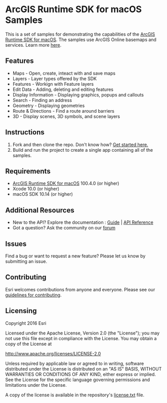 # ArcGIS Runtime SDK for macOS Samples 
This is a set of samples for demonstrating the capabilities of the [ArcGIS Runtime SDK for macOS](http://developers.arcgis.com/macOS/).
The samples use ArcGIS Online basemaps and services.  Learn more [here](http://www.arcgis.com/about/).

## Features
* Maps - Open, create, inteact with and save maps
* Layers - Layer types offered by the SDK
* Features - Workign with Feature layers
* Edit Data - Adding, deleting and editing features
* Display Information - Displaying graphics, popups and callouts
* Search - Finding an address
* Geometry - Displaying geometries
* Route & Directions - Find a route around barriers
* 3D - Display scenes, 3D symbols, and scene layers

## Instructions

1. Fork and then clone the repo. Don't know how? [Get started here.](http://htmlpreview.github.com/?https://github.com/Esri/esri.github.com/blob/master/help/esri-getting-to-know-github.html)
2. Build and run the project to create a single app containing all of the samples.

## Requirements
* [ArcGIS Runtime SDK for macOS](https://developers.arcgis.com/macos/) 100.4.0 (or higher)
* Xcode 10.0 (or higher)
* macOS SDK 10.14 (or higher)

## Additional Resources

* New to the API? Explore the documentation : [Guide](https://developers.arcgis.com/macos) | [API Reference](https://developers.arcgis.com/macos/latest/api-reference/)
* Got a question? Ask the community on our [forum](http://geonet.esri.com/community/developers/native-app-developers/arcgis-runtime-sdk-for-os-x)

## Issues

Find a bug or want to request a new feature?  Please let us know by submitting an issue.

## Contributing

Esri welcomes contributions from anyone and everyone. Please see our [guidelines for contributing](https://github.com/esri/contributing).

## Licensing
Copyright 2016 Esri

Licensed under the Apache License, Version 2.0 (the "License");
you may not use this file except in compliance with the License.
You may obtain a copy of the License at

   http://www.apache.org/licenses/LICENSE-2.0

Unless required by applicable law or agreed to in writing, software
distributed under the License is distributed on an "AS IS" BASIS,
WITHOUT WARRANTIES OR CONDITIONS OF ANY KIND, either express or implied.
See the License for the specific language governing permissions and
limitations under the License.

A copy of the license is available in the repository's [license.txt]( https://github.com/Esri/arcgis-runtime-samples-macos/blob/master/license.txt) file.
